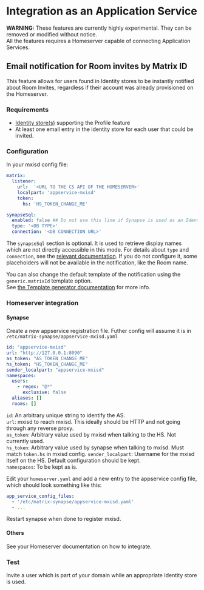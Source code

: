 # Integration as an Application Service
**WARNING:** These features are currently highly experimental. They can be removed or modified without notice.  
All the features requires a Homeserver capable of connecting Application Services.

## Email notification for Room invites by Matrix ID
This feature allows for users found in Identity stores to be instantly notified about Room Invites, regardless if their
account was already provisioned on the Homeserver.

### Requirements
- [Identity store(s)](../../stores/README.md) supporting the Profile feature
- At least one email entry in the identity store for each user that could be invited.

### Configuration
In your mxisd config file:
```yaml
matrix:
  listener:
    url:  '<URL TO THE CS API OF THE HOMESERVER>'
    localpart: 'appservice-mxisd'
    token:
      hs: 'HS_TOKEN_CHANGE_ME'

synapseSql:
  enabled: false ## Do not use this line if Synapse is used as an Identity Store
  type: '<DB TYPE>'
  connection: '<DB CONNECTION URL>'
```

The `synapseSql` section is optional. It is used to retrieve display names which are not directly accessible in this mode.
For details about `type` and `connection`, see the [relevant documentation](../../stores/synapse.md).
If you do not configure it, some placeholders will not be available in the notification, like the Room name.

You can also change the default template of the notification using the `generic.matrixId` template option.  
See [the Template generator documentation](../../threepids/notification/template-generator.md) for more info.

### Homeserver integration
#### Synapse
Create a new appservice registration file. Futher config will assume it is in `/etc/matrix-synapse/appservice-mxisd.yaml`
```yaml
id: "appservice-mxisd"
url: "http://127.0.0.1:8090"
as_token: "AS_TOKEN_CHANGE_ME"
hs_token: "HS_TOKEN_CHANGE_ME"
sender_localpart: "appservice-mxisd"
namespaces:
  users:
    - regex: "@*"
      exclusive: false
  aliases: []
  rooms: []
```
`id`: An arbitrary unique string to identify the AS.  
`url`: mxisd to reach mxisd. This ideally should be HTTP and not going through any reverse proxy.  
`as_token`: Arbitrary value used by mxisd when talking to the HS. Not currently used.  
`hs_token`: Arbitrary value used by synapse when talking to mxisd. Must match `token.hs` in mxisd config.
`sender_localpart`: Username for the mxisd itself on the HS. Default configuration should be kept.  
`namespaces`: To be kept as is.  

Edit your `homeserver.yaml` and add a new entry to the appservice config file, which should look something like this:
```yaml
app_service_config_files:
  - '/etc/matrix-synapse/appservice-mxisd.yaml'
  - ...
```

Restart synapse when done to register mxisd.

#### Others
See your Homeserver documentation on how to integrate.

### Test
Invite a user which is part of your domain while an appropriate Identity store is used.
